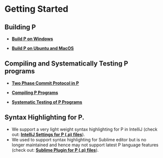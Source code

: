# Getting Started

## Building P 
- [**Build P on Windows**](https://github.com/p-org/P/wiki/Build-P-on-Windows)

- [**Build P on Ubuntu and MacOS**](https://github.com/p-org/P/wiki/Build-P-on-Ubuntu-and-MacOS)

## Compiling and Systematically Testing P programs
- [**Two Phase Commit Protocol in P**](https://github.com/p-org/P/wiki/Two-Phase-Commit-Protocol-in-P)

- [**Compiling P Programs**](https://github.com/p-org/P/wiki/Compiling-P-Programs)

- [**Systematic Testing of P Programs**](https://github.com/p-org/P/wiki/Systematic-Testing-P-Programs)

## Syntax Highlighting for P.

* We support a very light weight syntax highlighting for P in IntelliJ (check out: [ **IntelliJ Settings for P (.p) files**](https://github.com/p-org/P/wiki/SyntaxHighlighting)).
* We used to support syntax highlighting for Sublime editor but is no longer maintained and hence may not support latest P language features (check out: [ **Sublime Plugin for P (.p) files**](https://github.com/p-org/Sublime-P)).

